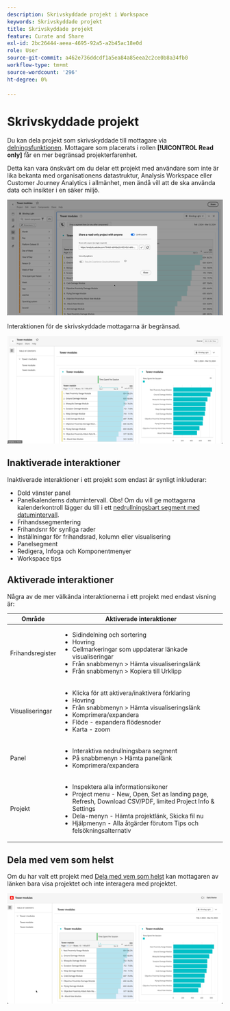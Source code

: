 ```yaml
---
description: Skrivskyddade projekt i Workspace
keywords: Skrivskyddade projekt
title: Skrivskyddade projekt
feature: Curate and Share
exl-id: 2bc26444-aeea-4695-92a5-a2b45ac18e0d
role: User
source-git-commit: a462e736ddcdf1a5ea84a85eea2c2ce0b8a34fb0
workflow-type: tm+mt
source-wordcount: '296'
ht-degree: 0%

---
```


# Skrivskyddade projekt

Du kan dela projekt som skrivskyddade till mottagare via [delningsfunktionen](/help/analysis-workspace/curate-share/share-projects.md). Mottagare som placerats i rollen **[!UICONTROL Read only]** får en mer begränsad projekterfarenhet.

Detta kan vara önskvärt om du delar ett projekt med användare som inte är lika bekanta med organisationens datastruktur, Analysis Workspace eller Customer Journey Analytics i allmänhet, men ändå vill att de ska använda data och insikter i en säker miljö.

![Dela som skrivskyddad](assets/read-only-project-sender.png)

Interaktionen för de skrivskyddade mottagarna är begränsad.

![Dela som skrivskyddat mottaget](assets/read-only-project-receiver.png)

## Inaktiverade interaktioner

Inaktiverade interaktioner i ett projekt som endast är synligt inkluderar:

* Dold vänster panel
* Panelkalenderns datumintervall. Obs! Om du vill ge mottagarna kalenderkontroll lägger du till i ett [nedrullningsbart segment med datumintervall](https://experienceleague.adobe.com/docs/analytics-learn/tutorials/analysis-workspace/using-panels/using-drop-down-filters.html).
* Frihandssegmentering
* Frihandsnr för synliga rader
* Inställningar för frihandsrad, kolumn eller visualisering
* Panelsegment
* Redigera, Infoga och Komponentmenyer
* Workspace tips

## Aktiverade interaktioner

Några av de mer välkända interaktionerna i ett projekt med endast visning är:

| Område | Aktiverade interaktioner |
| --- | --- |
| Frihandsregister | <ul><li>Sidindelning och sortering</li><li>Hovring</li><li>Cellmarkeringar som uppdaterar länkade visualiseringar</li><li>Från snabbmenyn > Hämta visualiseringslänk</li><li>Från snabbmenyn > Kopiera till Urklipp</li></ul> |
| Visualiseringar | <ul><li>Klicka för att aktivera/inaktivera förklaring</li><li>Hovring</li><li>Från snabbmenyn > Hämta visualiseringslänk</li><li>Komprimera/expandera</li><li>Flöde - expandera flödesnoder</li><li>Karta - zoom</li></ul> |
| Panel | <ul><li>Interaktiva nedrullningsbara segment</li><li>På snabbmenyn > Hämta panellänk</li><li>Komprimera/expandera</li></ul> |
| Projekt | <ul><li>Inspektera alla informationsikoner</li><li>Project menu - New, Open, Set as landing page, Refresh, Download CSV/PDF, limited Project Info &amp; Settings</li><li>Dela-menyn - Hämta projektlänk, Skicka fil nu</li><li>Hjälpmenyn - Alla åtgärder förutom Tips och felsökningsalternativ</li></ul> |


## Dela med vem som helst

Om du har valt ett projekt med [Dela med vem som helst](share-projects.md#share-a-project-with-anyone-no-login-required) kan mottagaren av länken bara visa projektet och inte interagera med projektet.

![Dela med alla](assets/share-with-anyone-receiver.png)
